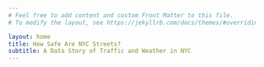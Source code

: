 ```yaml
---
# Feel free to add content and custom Front Matter to this file.
# To modify the layout, see https://jekyllrb.com/docs/themes/#overriding-theme-defaults

layout: home
title: How Safe Are NYC Streets?
subtitle: A Data Story of Traffic and Weather in NYC
---
```

<style>
  h1, h2, h3 {
    color: #2c3e50;
  }
  .intro {
    font-size: 1.2em;
    line-height: 1.8;
    max-width: 800px;
    margin: 2rem auto;
  }
  .highlight {
    background: #f5f5f5;
    padding: 1rem;
    border-left: 5px solid #007acc;
  }
  img {
    max-width: 100%;
    height: auto;
    margin: 1rem 0;
    box-shadow: 0 2px 8px rgba(0, 0, 0, 0.1);
  }
</style>
<div class="intro">
  </div>
